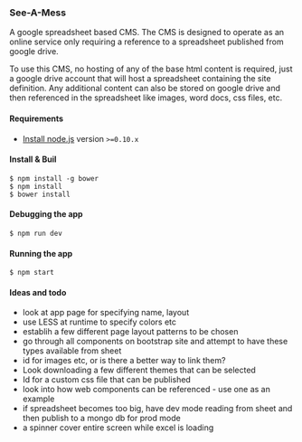 ### See-A-Mess

A google spreadsheet based CMS. The CMS is designed to operate as an online service only requiring a reference to a spreadsheet published from google drive. 

To use this CMS, no hosting of any of the base html content is required, just a google drive account that will host a spreadsheet containing the site definition. Any additional content can also be stored on google drive and then referenced in the spreadsheet like images, word docs, css files, etc.

#### Requirements

- [Install node.js](http://nodejs.org/) version `>=0.10.x`
    
#### Install & Buil

    $ npm install -g bower
    $ npm install
	$ bower install

#### Debugging the app

    $ npm run dev
    
#### Running the app

    $ npm start

#### Ideas and todo
 - look at app page for specifying name, layout
 - use LESS at runtime to specify colors etc
 - establih a few different page layout patterns to be chosen
 - go through all components on bootstrap site and attempt to have these types available from sheet
 - id for images etc, or is there a better way to link them?
 - Look downloading a few different themes that can be selected
 - Id for a custom css file that can be published
 - look into how web components can be referenced - use one as an example
 - if spreadsheet becomes too big, have dev mode reading from sheet and then publish to a mongo db for prod mode
 - a spinner cover entire screen while excel is loading
